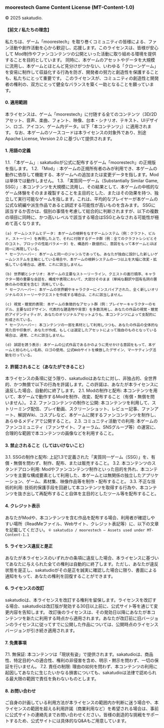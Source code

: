 ### moorestech Game Content License (MT-Content-1.0)

© 2025 sakatudio.

#### 【前文 / 私たちの理念】

私たちは、ゲーム「moorestech」を取り巻くコミュニティの皆様による、ファン活動や創作活動を心から歓迎し、応援します。このライセンスは、皆様が安心して Mod制作やファンコンテンツの公開といった活動に取り組める環境を提供することを目的としています。
同時に、本ゲームのアセットやデータを大規模に流用し、本ゲームとほとんど見分けがつかない、いわゆる「クローンゲーム」を安易に制作して収益化する行為を防ぎ、開発者の努力と創造性を保護することも、私たちにとって重要です。
このライセンスが、コミュニティの創造性と開発者の権利の、双方にとって健全なバランスを築く一助となることを願っています。

#### 0. 適用範囲

本ライセンスは、ゲーム「moorestech」に付随する全てのコンテンツ（3D/2Dアセット、音声、楽曲、フォント、映像、台本・シナリオ、テキスト、UIデザイン、ロゴ、アイコン、ゲーム内データ。以下「本コンテンツ」）に適用されます。
なお、本ゲームのソースコードは本ライセンスの対象外であり、別途 Apache License, Version 2.0 に基づいて提供されます。

#### 1. 用語の定義

1.1. 「本ゲーム」: sakatudioが公式に配布するゲーム「moorestech」の正規版を指します。
1.2. 「Mod」: 本ゲームの正規所有者のみが利用でき、本ゲームの動作に依存して機能する、本ゲームへの追加または変更データを指します。Modは単体では動作しません。
1.3. 「実質同一ゲーム（Substantially Similar Game, SSG）」: 本コンテンツを大規模に流用し、その結果として、本ゲームの中核的なゲーム体験をそのまま複製することを主目的とした、またはその効果を持つ、独立して実行可能なゲームを指します。これは、平均的なプレイヤーが本ゲームの公式な続編や派生作品であると誤認する可能性が高いものを含みます。
SSGに該当するか否かは、個別の事情を考慮して総合的に判断されますが、以下の複数の項目に同時に、かつ高いレベルで該当する場合はSSGとみなされる可能性が極めて高くなります。

```
(a) ゲームシステムとデータ: 本ゲームの根幹をなすゲームシステム（例：クラフト、ビルド、ストーリー）を再現した上で、それに付随するデータ群（例：全てのクラフトレシピとそのコスト、ブロックの性能パラメータ）を、構造的・数値的に、意図をもって本ゲームとほぼ同一に再現している。
* セーフハーバー: 本ゲームと同一のジャンルであっても、あなたが独自に設計した新しいゲームシステムを主軸としている場合や、本ゲームの根幹システムの一つ以上を大幅に改変・拡張している場合は、通常、これに該当しません。

(b) 世界観とシナリオ: 本ゲームの主要なストーリーライン、クエストの進行順序、キャラクター間の重要な会話を、構成や表現において、大部分そのまま（単純な翻訳や固有名詞の置換のみの改変を含む）流用している。
* セーフハーバー: 本ゲームの世界観やキャラクターにインスパイアされた、全く新しいオリジナルのストーリーやクエストを作成する場合は、これに該当しません。

(c) 視覚・聴覚的表現: 本ゲームの象徴的なアセット群（例：プレイヤーキャラクターのモデル、主要なUIデザイン、代表的な建造物や背景）を多数流用し、あなたの作品の視覚・聴覚的アイデンティティが、あなたのオリジナルアセットよりも、本コンテンツによって支配的に形成されている。
* セーフハーバー: 本コンテンツの一部を素材として利用しつつも、あなたの作品の全体的な見た目や印象が、あなたが作成、もしくは選定したアセットによって独自のものとなっている場合は、通常、これに該当しません。

(d) 誤認を誘う表示: 本ゲームの公式作品であるかのように見せかける意図をもって、本ゲームと紛らわしい名称、ロゴの使用、公式Webサイトを模倣したデザイン、マーケティング活動を行っている。
```

#### 2. 許諾されること（あなたができること）

本ライセンスの条項に従う限り、sakatudioはあなたに対し、非独占的、全世界的、かつ無償で以下の行為を許諾します。この許諾は、あなたが本ライセンスに違反した場合、自動的に終了します。
2.1. Modの制作と配布: 本コンテンツを用いて、本ゲームで動作するModを制作、改変、配布すること（有償・無償を問いません）。
2.2. ファンコンテンツの制作と公開: 本コンテンツを利用して、ストリーミング配信、プレイ動画、スクリーンショット、レビュー記事、ファンアート、解説Wiki、コスプレなど、本ゲームに関するファンコンテンツを制作し、あらゆるメディアで公開すること。
2.3. コミュニティ活動での利用: 本ゲームのファンコミュニティ（ファンサイト、フォーラム、SNSグループ等）の運営に、合理的な範囲で本コンテンツの画像などを利用すること。

#### 3. 禁止されること（してはいけないこと）

3.1. SSGの制作と配布: 上記1.3で定義された「実質同一ゲーム（SSG）」を、有償・無償を問わず、制作、配布、または販売すること。
3.2. 本コンテンツのスタンドアロン利用: Modやファンコンテンツ制作といった目的を外れ、本コンテンツを主要な構成要素として利用した、本ゲームとは無関係の独立したアプリケーション、ゲーム、素材集、映像作品等を制作・配布すること。
3.3. 不正な技術的利用: 技術的保護手段を回避して本コンテンツを取得する行為や、本コンテンツを抜き出して再配布すること自体を主目的としたツール等を配布すること。

#### 4. クレジット表示

あなたがModや、本コンテンツを含む作品を配布する場合、利用者が確認しやすい場所（ReadMeファイル、Webサイト、クレジット表記等）に、以下の文章を記載してください。
`© sakatudio / moorestech – Assets used under MT-Content-1.1`

#### 5. ライセンス違反と是正

あなたが本ライセンスのいずれかの条項に違反した場合、本ライセンスに基づいてあなたに与えられた全ての権利は自動的に終了します。ただし、あなたが違反状態を是正し、sakatudioがその是正を誠実に確認した場合に限り、書面による通知をもって、あなたの権利を回復することができます。

#### 6. ライセンスの改訂

sakatudioは、本ライセンスを改訂する権利を留保します。ライセンスを改訂する場合、sakatudioは改訂版が発効する30日以上前に、公式サイト等を通じて変更内容を告知します。
改訂後のライセンスは、その発効日以降にあなたが本コンテンツを新たに利用する時点から適用されます。あなたが改訂前に旧バージョンのライセンスに従ってすでに公開した作品については、公開時点のライセンスバージョンが引き続き適用されます。

#### 7. 免責事項

7.1. 無保証: 本コンテンツは「現状有姿」で提供されます。sakatudioは、商品性、特定目的への適合性、権利の非侵害を含め、明示・黙示を問わず、一切の保証を行いません。
7.2. 責任の制限: 理由の如何を問わず、本コンテンツの利用に起因してあなたに生じたいかなる損害についても、sakatudioは法律で認められる最大限の範囲で責任を負わないものとします。

#### 8. お問い合わせ

ご自身の計画している利用方法が本ライセンスの範囲内か判断に迷う場合や、本ライセンスの範囲を超える利用許諾（商業利用など）を希望される場合は、事前に公式サイトの連絡先までお問い合わせください。皆様の創造的な挑戦をサポートするため、公式サイトには具体的なQ\&Aもご用意しています。
